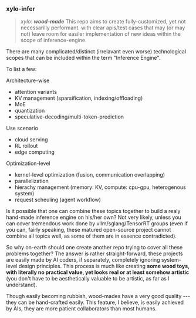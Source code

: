 ### xylo-infer

> _xylo_: **_wood-made_**
> This repo aims to create fully-customized, yet not necessarilly performant. with clear apis/test cases that may (or may not) leave room for easiler implementation of new ideas within the scope of inference-engine.

There are many complicated/distinct (irrelavant even worse) technological scopes that can be included within the term "Inference Engine". 

To list a few:

Architecture-wise

- attention variants 
- KV management (sparsification, indexing/offloading)
- MoE
- quantization
- speculative-decoding/multi-token-prediction

Use scenario

- cloud serving
- RL rollout 
- edge computing

Optimization-level
- kernel-level optimization (fusion, communication overlapping)
- parallelization 
- hierachy management 
(memory: KV, compute: cpu-gpu, heterogenous system)
- request scheuling (agent workflow)

Is it possible that one can combine these topics together to build a realy hand-made inference engine on his/her own? Not very likely, unless you can cover tremendous work done by vllm/sglang/TensorRT groups (even if you can, fairly speaking, these matured open-source project cannot combine all topics well, as some of them are in essence contradicted). 

So why on-earth should one create another repo trying to cover all these problems together? The answer is rather straight-forward, these projects are easily made by AI coders, if separately, completely ignoring system-level design principles. This process is much like creating **some wood toys, with literally no practical value, yet looks real or at least somehow artistic** (you don't have to be aesthetically valuable to be artistic, as far as I understand). 

Though easily becoming rubbish, wood-mades have a very good quality --- they can be hand-crafted easily. This feature, I believe, is easily achieved by AIs, they are more patient collaborators than most humans. 